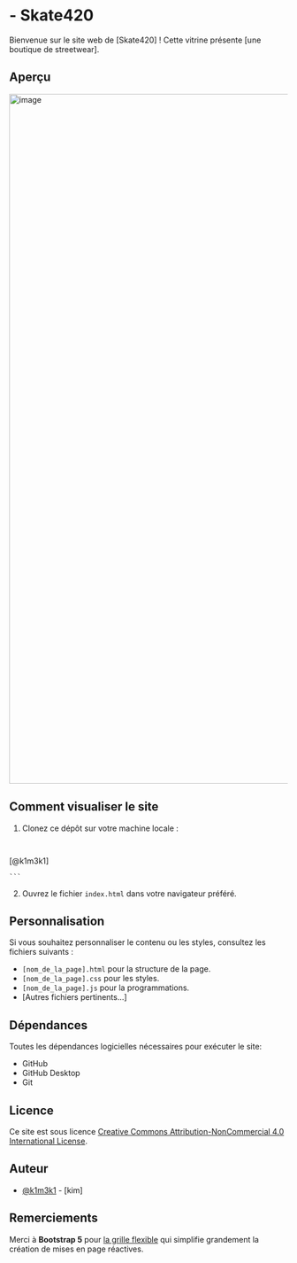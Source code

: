 # - Skate420

Bienvenue sur le site web de [Skate420] ! Cette vitrine présente [une boutique de streetwear].

## Aperçu

<img width="1246" alt="image" src="https://github.com/k1m3k1/skate420/assets/147629611/de19d64d-9545-42e3-86ca-5f812344f71d">


## Comment visualiser le site

1. Clonez ce dépôt sur votre machine locale :

    ```
  
  [@k1m3k1]

    ```

2. Ouvrez le fichier `index.html` dans votre navigateur préféré.

## Personnalisation

Si vous souhaitez personnaliser le contenu ou les styles, consultez les fichiers suivants :

- `[nom_de_la_page].html` pour la structure de la page.
- `[nom_de_la_page].css` pour les styles.
- `[nom_de_la_page].js` pour la programmations.
- [Autres fichiers pertinents...]

## Dépendances

Toutes les dépendances logicielles nécessaires pour exécuter le site:
- GitHub
- GitHub Desktop
- Git

## Licence

Ce site est sous licence [Creative Commons Attribution-NonCommercial 4.0 International License](LICENSE).

## Auteur

- [@k1m3k1](https://github.com/k1m3k1) - [kim]

## Remerciements

Merci à **Bootstrap 5** pour [la grille flexible](https://getbootstrap.com/docs/5.0/getting-started/introduction/) qui simplifie grandement la création de mises en page réactives.


